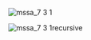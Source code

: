 ![mssa_7 3 1](https://github.com/user-attachments/assets/0e9d98be-e644-4569-9b1e-88c4ff1350df)


![mssa_7 3 1recursive](https://github.com/user-attachments/assets/2008e6d7-1abe-45c4-816a-774459170348)

